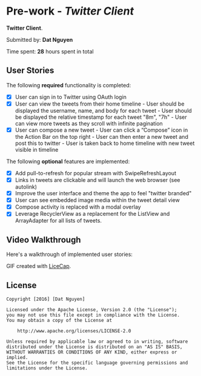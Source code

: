 # Pre-work - *Twitter Client*

**Twitter Client**.

Submitted by: **Dat Nguyen**

Time spent: **28** hours spent in total

## User Stories

The following **required** functionality is completed:

* [x] User can sign in to Twitter using OAuth login
* [x] User can view the tweets from their home timeline 
      - User should be displayed the username, name, and body for each tweet
      - User should be displayed the relative timestamp for each tweet "8m", "7h"
      - User can view more tweets as they scroll with infinite pagination
* [x] User can compose a new tweet 
      - User can click a “Compose” icon in the Action Bar on the top right
      - User can then enter a new tweet and post this to twitter
      - User is taken back to home timeline with new tweet visible in timeline

The following **optional** features are implemented:

* [x] Add pull-to-refresh for popular stream with SwipeRefreshLayout
* [x] Links in tweets are clickable and will launch the web browser (see autolink)
* [x] Improve the user interface and theme the app to feel "twitter branded"
* [x] User can see embedded image media within the tweet detail view
* [x] Compose activity is replaced with a modal overlay
* [x]  Leverage RecyclerView as a replacement for the ListView and ArrayAdapter for all lists of tweets.

## Video Walkthrough 

Here's a walkthrough of implemented user stories:


GIF created with [LiceCap](http://www.cockos.com/licecap/).


## License

    Copyright [2016] [Dat Nguyen]

    Licensed under the Apache License, Version 2.0 (the "License");
    you may not use this file except in compliance with the License.
    You may obtain a copy of the License at

        http://www.apache.org/licenses/LICENSE-2.0

    Unless required by applicable law or agreed to in writing, software
    distributed under the License is distributed on an "AS IS" BASIS,
    WITHOUT WARRANTIES OR CONDITIONS OF ANY KIND, either express or implied.
    See the License for the specific language governing permissions and
    limitations under the License.
